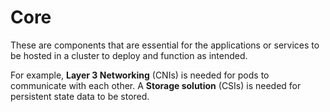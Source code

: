 # Core

These are components that are essential for the applications or services to be hosted in a cluster to deploy and function as intended.

For example, **Layer 3 Networking** (CNIs) is needed for pods to communicate with each other. A **Storage solution** (CSIs) is needed for persistent state data to be stored.

